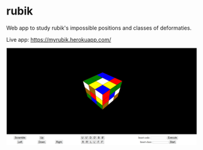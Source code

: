 # rubik

Web app to study rubik's impossible positions and classes of deformaties.

Live app: https://myrubik.herokuapp.com/

![Rubik](Rubik.png?raw=true "Rubik")
